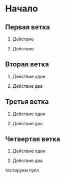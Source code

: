 # Начало

## Первая ветка
1. Действие

2. Действие

## Вторая ветка
1. Действие один

2. Действие два

## Третья ветка

1. Действие один

2. Действие два

## Четвертая ветка

1. Действие один

2. Действие два

тестируем пулл
